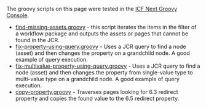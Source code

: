 The groovy scripts on this page were tested in the [ICF Next Groovy Console](https://github.com/icfnext/aem-groovy-console).

- [find-missing-assets.groovy](find-missing-assets.groovy) - this script iterates the items in the filter of a workflow package and outputs the assets or pages that cannot be found in the JCR.
- [fix-property-using-query.groovy](fix-property-using-query.groovy) - Uses a JCR query to find a node (asset) and then changes the property on a grandchild node. A good example of query execution.
- [fix-multivalue-property-using-query.groovy](fix-multivalue-property-using-query.groovy) - Uses a JCR query to find a node (asset) and then changes the property from single-value type to multi-value type on a grandchild node. A good example of query execution.
- [copy-property.groovy](copy-property.groovy) - Traverses pages looking for 6.3 redirect property and copies the found value to the 6.5 redirect property.
